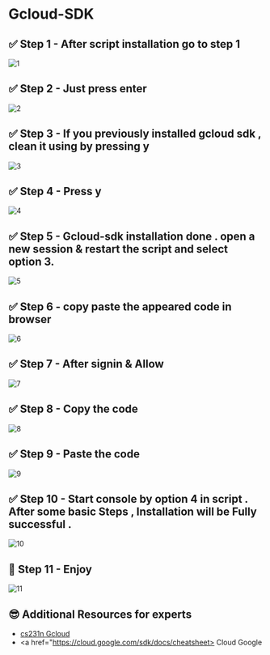 # Gcloud-SDK

## ✅ Step 1 - After script installation go to step 1

![1](https://user-images.githubusercontent.com/72663288/139321052-08a408ea-e07a-4cf0-ab01-9e555a6357f3.jpg)

## ✅ Step 2 - Just press enter

![2](https://user-images.githubusercontent.com/72663288/139320983-1b08a09d-9ac6-44d9-926f-e10961411fab.jpg)

## ✅ Step 3 - If you previously installed gcloud sdk , clean it using by pressing y

![3](https://user-images.githubusercontent.com/72663288/139321002-e585f91a-1c01-4df6-849a-b9260dfdab5d.jpg)

## ✅ Step 4 - Press y

![4](https://user-images.githubusercontent.com/72663288/139321007-4da6b8b3-2f25-45e5-9f8a-6d7038b92fee.jpg)

## ✅ Step 5 - Gcloud-sdk installation done . open a new session & restart the script and select option 3. 

![5](https://user-images.githubusercontent.com/72663288/139321012-122663a5-d602-4e9c-a69c-d663074c0b8d.jpg)

## ✅ Step 6 - copy paste the appeared code in browser

![6](https://user-images.githubusercontent.com/72663288/139321017-1b90e44f-22ae-46aa-b21c-270c5f9828f8.jpg)

## ✅ Step 7 - After signin & Allow

![7](https://user-images.githubusercontent.com/72663288/139321023-1a0401ba-8fd9-4653-a6e2-ec939d6add44.jpg)

## ✅ Step 8 - Copy the code

![8](https://user-images.githubusercontent.com/72663288/139321032-fd9751a2-b77d-4513-b47b-8b8faaa77fea.jpg)

## ✅ Step 9 - Paste the code
![9](https://user-images.githubusercontent.com/72663288/139321036-1cdc8af4-871d-426e-a98c-4033daea7b71.jpg)

## ✅ Step 10 - Start console by option 4 in script . After some basic Steps , Installation will be Fully successful . 

![10](https://user-images.githubusercontent.com/72663288/139321042-bcfe5c62-548a-4354-9e35-189bc77bbd6e.jpg)

## 🥳 Step 11 - Enjoy
![11](https://user-images.githubusercontent.com/72663288/139321048-2134bebf-740a-4866-b90f-df02caa328a0.jpg)

<break>
 
## 😎 Additional Resources for experts
 
* <a href="https://github.com/cs231n/gcloud">cs231n Gcloud </a>
* <a href="https://cloud.google.com/sdk/docs/cheatsheet> Cloud Google </a>
          
